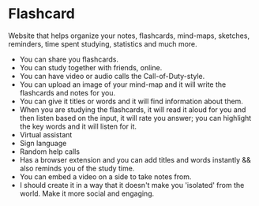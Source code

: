 # Flashcard
Website that helps organize your notes, flashcards, mind-maps, sketches, reminders, time spent studying, statistics and much more.
- You can share you flashcards. 
- You can study together with friends, online. 
- You can have video or audio calls the Call-of-Duty-style. 
- You can upload an image of your mind-map and it will write the flashcards and notes for you. 
- You can give it titles or words and it will find information about them. 
- When you are studying the flashcards, it will read it aloud for you and then listen based on the input, it will rate you answer; you can highlight the key words and it will listen for it.
- Virtual assistant
- Sign language
- Random help calls
- Has a browser extension and you can add titles and words instantly && also reminds you of the study time.
- You can embed a video on a side to take notes from.
- I should create it in a way that it doesn't make you 'isolated' from the world. Make it more social and engaging.

